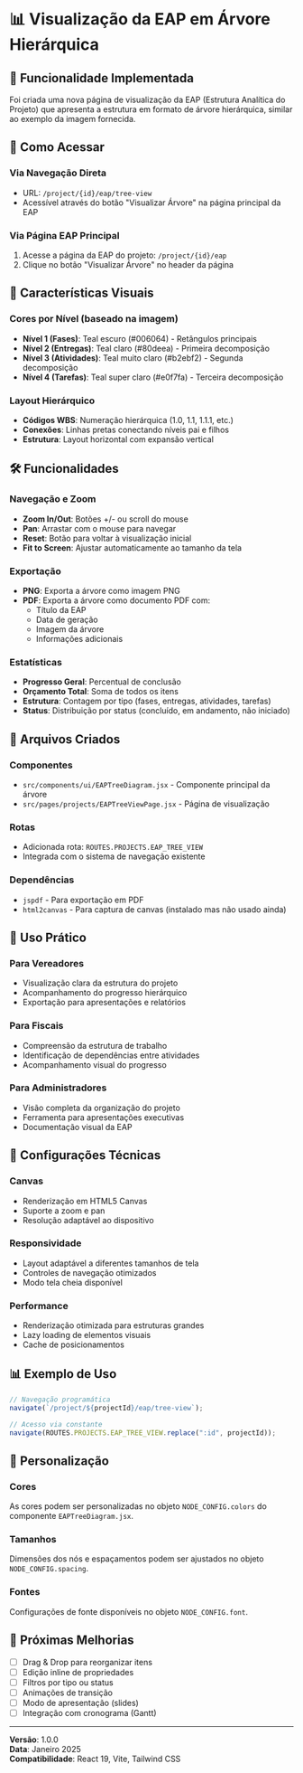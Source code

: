 # 📊 Visualização da EAP em Árvore Hierárquica

## 🎯 Funcionalidade Implementada

Foi criada uma nova página de visualização da EAP (Estrutura Analítica do Projeto) que apresenta a estrutura em formato de árvore hierárquica, similar ao exemplo da imagem fornecida.

## 🚀 Como Acessar

### Via Navegação Direta

- URL: `/project/{id}/eap/tree-view`
- Acessível através do botão "Visualizar Árvore" na página principal da EAP

### Via Página EAP Principal

1. Acesse a página da EAP do projeto: `/project/{id}/eap`
2. Clique no botão "Visualizar Árvore" no header da página

## 🎨 Características Visuais

### Cores por Nível (baseado na imagem)

- **Nível 1 (Fases)**: Teal escuro (#006064) - Retângulos principais
- **Nível 2 (Entregas)**: Teal claro (#80deea) - Primeira decomposição
- **Nível 3 (Atividades)**: Teal muito claro (#b2ebf2) - Segunda decomposição
- **Nível 4 (Tarefas)**: Teal super claro (#e0f7fa) - Terceira decomposição

### Layout Hierárquico

- **Códigos WBS**: Numeração hierárquica (1.0, 1.1, 1.1.1, etc.)
- **Conexões**: Linhas pretas conectando níveis pai e filhos
- **Estrutura**: Layout horizontal com expansão vertical

## 🛠️ Funcionalidades

### Navegação e Zoom

- **Zoom In/Out**: Botões +/- ou scroll do mouse
- **Pan**: Arrastar com o mouse para navegar
- **Reset**: Botão para voltar à visualização inicial
- **Fit to Screen**: Ajustar automaticamente ao tamanho da tela

### Exportação

- **PNG**: Exporta a árvore como imagem PNG
- **PDF**: Exporta a árvore como documento PDF com:
  - Título da EAP
  - Data de geração
  - Imagem da árvore
  - Informações adicionais

### Estatísticas

- **Progresso Geral**: Percentual de conclusão
- **Orçamento Total**: Soma de todos os itens
- **Estrutura**: Contagem por tipo (fases, entregas, atividades, tarefas)
- **Status**: Distribuição por status (concluído, em andamento, não iniciado)

## 📁 Arquivos Criados

### Componentes

- `src/components/ui/EAPTreeDiagram.jsx` - Componente principal da árvore
- `src/pages/projects/EAPTreeViewPage.jsx` - Página de visualização

### Rotas

- Adicionada rota: `ROUTES.PROJECTS.EAP_TREE_VIEW`
- Integrada com o sistema de navegação existente

### Dependências

- `jspdf` - Para exportação em PDF
- `html2canvas` - Para captura de canvas (instalado mas não usado ainda)

## 🎯 Uso Prático

### Para Vereadores

- Visualização clara da estrutura do projeto
- Acompanhamento do progresso hierárquico
- Exportação para apresentações e relatórios

### Para Fiscais

- Compreensão da estrutura de trabalho
- Identificação de dependências entre atividades
- Acompanhamento visual do progresso

### Para Administradores

- Visão completa da organização do projeto
- Ferramenta para apresentações executivas
- Documentação visual da EAP

## 🔧 Configurações Técnicas

### Canvas

- Renderização em HTML5 Canvas
- Suporte a zoom e pan
- Resolução adaptável ao dispositivo

### Responsividade

- Layout adaptável a diferentes tamanhos de tela
- Controles de navegação otimizados
- Modo tela cheia disponível

### Performance

- Renderização otimizada para estruturas grandes
- Lazy loading de elementos visuais
- Cache de posicionamentos

## 📊 Exemplo de Uso

```javascript
// Navegação programática
navigate(`/project/${projectId}/eap/tree-view`);

// Acesso via constante
navigate(ROUTES.PROJECTS.EAP_TREE_VIEW.replace(":id", projectId));
```

## 🎨 Personalização

### Cores

As cores podem ser personalizadas no objeto `NODE_CONFIG.colors` do componente `EAPTreeDiagram.jsx`.

### Tamanhos

Dimensões dos nós e espaçamentos podem ser ajustados no objeto `NODE_CONFIG.spacing`.

### Fontes

Configurações de fonte disponíveis no objeto `NODE_CONFIG.font`.

## 🚀 Próximas Melhorias

- [ ] Drag & Drop para reorganizar itens
- [ ] Edição inline de propriedades
- [ ] Filtros por tipo ou status
- [ ] Animações de transição
- [ ] Modo de apresentação (slides)
- [ ] Integração com cronograma (Gantt)

---

**Versão**: 1.0.0  
**Data**: Janeiro 2025  
**Compatibilidade**: React 19, Vite, Tailwind CSS
